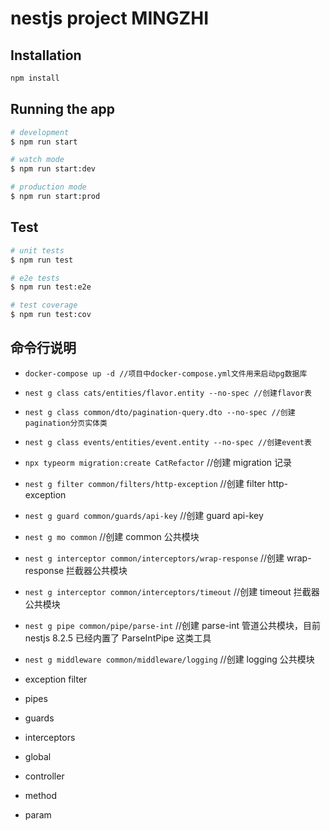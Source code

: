 # nestjs project MINGZHI

## Installation

```bash
npm install
```

## Running the app

```bash
# development
$ npm run start

# watch mode
$ npm run start:dev

# production mode
$ npm run start:prod
```

## Test

```bash
# unit tests
$ npm run test

# e2e tests
$ npm run test:e2e

# test coverage
$ npm run test:cov
```

## 命令行说明

- `docker-compose up -d //项目中docker-compose.yml文件用来启动pg数据库`

- `nest g class cats/entities/flavor.entity --no-spec //创建flavor表`
- `nest g class common/dto/pagination-query.dto --no-spec //创建pagination分页实体类`
- `nest g class events/entities/event.entity --no-spec //创建event表`
- `npx typeorm migration:create CatRefactor` //创建 migration 记录
- `nest g filter common/filters/http-exception` //创建 filter http-exception
- `nest g guard common/guards/api-key` //创建 guard api-key
- `nest g mo common` //创建 common 公共模块
- `nest g interceptor common/interceptors/wrap-response` //创建 wrap-response 拦截器公共模块
- `nest g interceptor common/interceptors/timeout` //创建 timeout 拦截器公共模块
- `nest g pipe common/pipe/parse-int` //创建 parse-int 管道公共模块，目前 nestjs 8.2.5 已经内置了 ParseIntPipe 这类工具
- `nest g middleware common/middleware/logging` //创建 logging 公共模块

- exception filter
- pipes
- guards
- interceptors

- global
- controller
- method
- param
